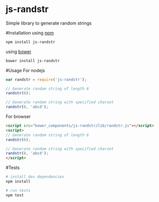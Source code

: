 # js-randstr
Simple library to generate random strings

#Installation
using [npm](http://github.com/isaacs/npm)
```sh
npm install js-randstr
```
using [bower](http://bower.io)
```sh
bower install js-randstr
```

#Usage
For nodejs
```js
var randstr = require('js-randstr');

// Generate random string of length 6
randstr(6);

// Generate random string with specified charset
randstr(8, 'abcd');

```

For browser
```html
<script src="bower_components/js-randstr/lib/randstr.js"></script>
<script>
// Generate random string of length 6
randstr(6);

// Generate random string with specified charset
randstr(8, 'abcd');
</script>

```

#Tests
```sh
# install dev dependencies
npm install

# run tests
npm test
```
